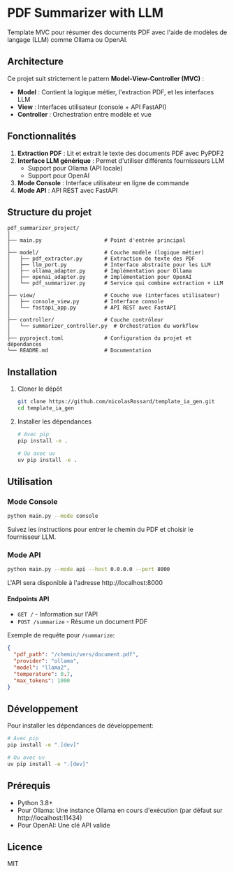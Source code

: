 # PDF Summarizer with LLM

Template MVC pour résumer des documents PDF avec l'aide de modèles de langage (LLM) comme Ollama ou OpenAI.

## Architecture

Ce projet suit strictement le pattern **Model-View-Controller (MVC)** :

- **Model** : Contient la logique métier, l'extraction PDF, et les interfaces LLM
- **View** : Interfaces utilisateur (console + API FastAPI)
- **Controller** : Orchestration entre modèle et vue

## Fonctionnalités

1. **Extraction PDF** : Lit et extrait le texte des documents PDF avec PyPDF2
2. **Interface LLM générique** : Permet d'utiliser différents fournisseurs LLM
   - Support pour Ollama (API locale)
   - Support pour OpenAI
3. **Mode Console** : Interface utilisateur en ligne de commande
4. **Mode API** : API REST avec FastAPI

## Structure du projet

```
pdf_summarizer_project/
│
├── main.py                    # Point d'entrée principal
│
├── model/                     # Couche modèle (logique métier)
│   ├── pdf_extractor.py       # Extraction de texte des PDF
│   ├── llm_port.py            # Interface abstraite pour les LLM
│   ├── ollama_adapter.py      # Implémentation pour Ollama
│   ├── openai_adapter.py      # Implémentation pour OpenAI
│   └── pdf_summarizer.py      # Service qui combine extraction + LLM
│
├── view/                      # Couche vue (interfaces utilisateur)
│   ├── console_view.py        # Interface console
│   └── fastapi_app.py         # API REST avec FastAPI
│
├── controller/                # Couche contrôleur
│   └── summarizer_controller.py  # Orchestration du workflow
│
├── pyproject.toml             # Configuration du projet et dépendances
└── README.md                  # Documentation
```

## Installation

1. Cloner le dépôt
   ```bash
   git clone https://github.com/nicolasRossard/template_ia_gen.git
   cd template_ia_gen
   ```

2. Installer les dépendances
   ```bash
   # Avec pip
   pip install -e .
   
   # Ou avec uv
   uv pip install -e .
   ```

## Utilisation

### Mode Console

```bash
python main.py --mode console
```

Suivez les instructions pour entrer le chemin du PDF et choisir le fournisseur LLM.

### Mode API

```bash
python main.py --mode api --host 0.0.0.0 --port 8000
```

L'API sera disponible à l'adresse http://localhost:8000

#### Endpoints API

- `GET /` - Information sur l'API
- `POST /summarize` - Résume un document PDF

Exemple de requête pour `/summarize`:

```json
{
  "pdf_path": "/chemin/vers/document.pdf",
  "provider": "ollama",
  "model": "llama2",
  "temperature": 0.7,
  "max_tokens": 1000
}
```

## Développement

Pour installer les dépendances de développement:

```bash
# Avec pip
pip install -e ".[dev]"

# Ou avec uv
uv pip install -e ".[dev]"
```

## Prérequis

- Python 3.8+
- Pour Ollama: Une instance Ollama en cours d'exécution (par défaut sur http://localhost:11434)
- Pour OpenAI: Une clé API valide

## Licence

MIT
